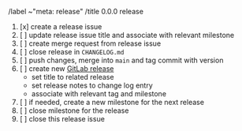 /label ~"meta: release" 
/title 0.0.0 release

1. [x] create a release issue
1. [ ] update release issue title and associate with relevant milestone
1. [ ] create merge request from release issue
1. [ ] close release in `CHANGELOG.md`
1. [ ] push changes, merge into `main` and tag commit with version
1. [ ] create new [GitLab release](https://gitlab.data.bas.ac.uk/MAGIC/ops-data-store/-/releases)
    - set title to related release
    - set release notes to change log entry
    - associate with relevant tag and milestone
1. [ ] if needed, create a new milestone for the next release
1. [ ] close milestone for the release
1. [ ] close this release issue
